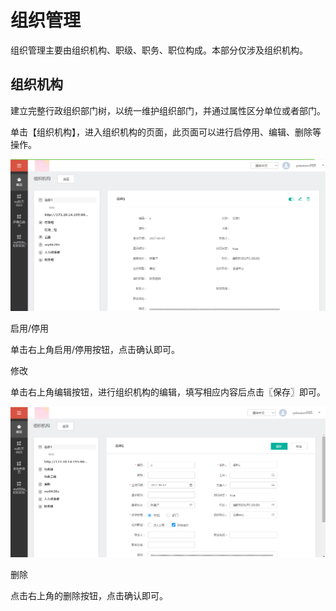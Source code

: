 # 组织管理

组织管理主要由组织机构、职级、职务、职位构成。本部分仅涉及组织机构。

## 组织机构

建立完整行政组织部门树，以统一维护组织部门，并通过属性区分单位或者部门。

单击【组织机构】，进入组织机构的页面，此页面可以进行启停用、编辑、删除等操作。

![](/articles/workbench/3-/image/image8.png)
 
启用/停用

单击右上角启用/停用按钮，点击确认即可。

修改

单击右上角编辑按钮，进行组织机构的编辑，填写相应内容后点击〖保存〗即可。

![](/articles/workbench/3-/image/image9.png)
 
删除

点击右上角的删除按钮，点击确认即可。
